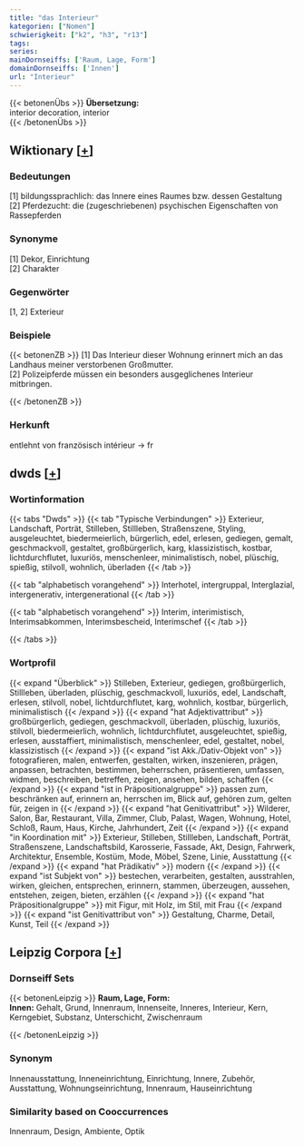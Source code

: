 ```yaml
---
title: "das Interieur"
kategorien: ["Nomen"]
schwierigkeit: ["k2", "h3", "r13"]
tags:
series:
mainDornseiffs: ['Raum, Lage, Form']
domainDornseiffs: ['Innen']
url: "Interieur"
---
```


{{< betonenÜbs >}}
**Übersetzung:**  
interior decoration, interior  
{{< /betonenÜbs >}}

## Wiktionary [[+](https://de.wiktionary.org/wiki/Interieur)]

### Bedeutungen
[1] bildungssprachlich: das Innere eines Raumes bzw. dessen Gestaltung  
[2] Pferdezucht: die (zugeschriebenen) psychischen Eigenschaften von Rassepferden  

### Synonyme
[1] Dekor, Einrichtung  
[2] Charakter  

### Gegenwörter
[1, 2] Exterieur  

### Beispiele
{{< betonenZB >}}
[1] Das Interieur dieser Wohnung erinnert mich an das Landhaus meiner verstorbenen Großmutter.  
[2] Polizeipferde müssen ein besonders ausgeglichenes Interieur mitbringen.  

{{< /betonenZB >}}
### Herkunft
entlehnt von französisch intérieur → fr  



## dwds [[+](https://www.dwds.de/wb/Interieur)]

### Wortinformation
{{< tabs "Dwds" >}}
{{< tab "Typische Verbindungen" >}}
Exterieur, Landschaft, Porträt, Stilleben, Stillleben, Straßenszene, Styling, ausgeleuchtet, biedermeierlich, bürgerlich, edel, erlesen, gediegen, gemalt, geschmackvoll, gestaltet, großbürgerlich, karg, klassizistisch, kostbar, lichtdurchflutet, luxuriös, menschenleer, minimalistisch, nobel, plüschig, spießig, stilvoll, wohnlich, überladen
{{< /tab >}}

{{< tab "alphabetisch vorangehend" >}}
Interhotel, intergruppal, Interglazial, intergenerativ, intergenerational
{{< /tab >}}

{{< tab "alphabetisch vorangehend" >}}
Interim, interimistisch, Interimsabkommen, Interimsbescheid, Interimschef
{{< /tab >}}

{{< /tabs >}}

### Wortprofil
{{< expand "Überblick" >}} Stilleben, Exterieur, gediegen, großbürgerlich, Stillleben, überladen, plüschig, geschmackvoll, luxuriös, edel, Landschaft, erlesen, stilvoll, nobel, lichtdurchflutet, karg, wohnlich, kostbar, bürgerlich, minimalistisch {{< /expand >}}
{{< expand "hat Adjektivattribut" >}} großbürgerlich, gediegen, geschmackvoll, überladen, plüschig, luxuriös, stilvoll, biedermeierlich, wohnlich, lichtdurchflutet, ausgeleuchtet, spießig, erlesen, ausstaffiert, minimalistisch, menschenleer, edel, gestaltet, nobel, klassizistisch {{< /expand >}}
{{< expand "ist Akk./Dativ-Objekt von" >}} fotografieren, malen, entwerfen, gestalten, wirken, inszenieren, prägen, anpassen, betrachten, bestimmen, beherrschen, präsentieren, umfassen, widmen, beschreiben, betreffen, zeigen, ansehen, bilden, schaffen {{< /expand >}}
{{< expand "ist in Präpositionalgruppe" >}} passen zum, beschränken auf, erinnern an, herrschen im, Blick auf, gehören zum, gelten für, zeigen in {{< /expand >}}
{{< expand "hat Genitivattribut" >}} Wilderer, Salon, Bar, Restaurant, Villa, Zimmer, Club, Palast, Wagen, Wohnung, Hotel, Schloß, Raum, Haus, Kirche, Jahrhundert, Zeit {{< /expand >}}
{{< expand "in Koordination mit" >}} Exterieur, Stilleben, Stillleben, Landschaft, Porträt, Straßenszene, Landschaftsbild, Karosserie, Fassade, Akt, Design, Fahrwerk, Architektur, Ensemble, Kostüm, Mode, Möbel, Szene, Linie, Ausstattung {{< /expand >}}
{{< expand "hat Prädikativ" >}} modern {{< /expand >}}
{{< expand "ist Subjekt von" >}} bestechen, verarbeiten, gestalten, ausstrahlen, wirken, gleichen, entsprechen, erinnern, stammen, überzeugen, aussehen, entstehen, zeigen, bieten, erzählen {{< /expand >}}
{{< expand "hat Präpositionalgruppe" >}} mit Figur, mit Holz, im Stil, mit Frau {{< /expand >}}
{{< expand "ist Genitivattribut von" >}} Gestaltung, Charme, Detail, Kunst, Teil {{< /expand >}}

## Leipzig Corpora [[+](https://corpora.uni-leipzig.de/en/res?word=Interieur&corpusId=deu_newscrawl-public_2018)]

### Dornseiff Sets
{{< betonenLeipzig >}}
**Raum, Lage, Form:**  
**Innen:** Gehalt, Grund, Innenraum, Innenseite, Inneres, Interieur, Kern, Kerngebiet, Substanz, Unterschicht, Zwischenraum  

{{< /betonenLeipzig >}}

### Synonym
Innenausstattung, Inneneinrichtung, Einrichtung, Innere, Zubehör, Ausstattung, Wohnungseinrichtung, Innenraum, Hauseinrichtung


### Similarity based on Cooccurrences
Innenraum, Design, Ambiente, Optik

